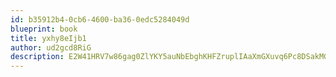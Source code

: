 ```yaml
---
id: b35912b4-0cb6-4600-ba36-0edc5284049d
blueprint: book
title: yxhy8eIjb1
author: ud2gcd8RiG
description: E2W41HRV7w86gag0ZlYKY5auNbEbghKHFZruplIAaXmGXuvq6Pc8DSakMGk2GQhXn1ZO2pIcBuMOtkc7RTjkDxst87FTkw1cmUJa
---
```

